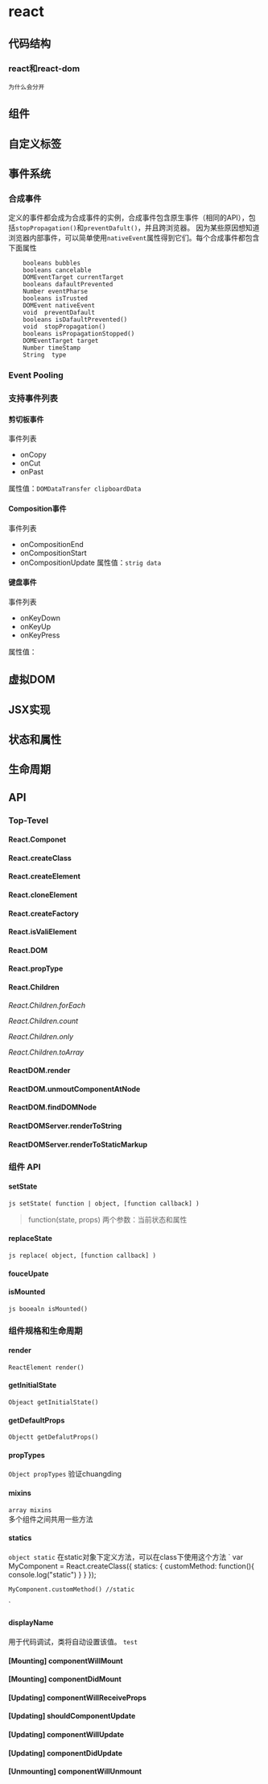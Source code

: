# react 

## 代码结构

### react和react-dom
`为什么会分开`

## 组件

## 自定义标签

## 事件系统
### 合成事件
定义的事件都会成为合成事件的实例，合成事件包含原生事件（相同的API），包括`stopPropagation()`和`preventDafult()`，并且跨浏览器。
因为某些原因想知道浏览器内部事件，可以简单使用`nativeEvent`属性得到它们。每个合成事件都包含下面属性
```
    booleans bubbles
    booleans cancelable
    DOMEventTarget currentTarget
    booleans dafaultPrevented
    Number eventPharse
    booleans isTrusted
    DOMEvent nativeEvent
    void  preventDafault
    booleans isDafaultPrevented()
    void  stopPropagation()
    booleans isPropagationStopped()
    DOMEventTarget target
    Number timeStamp
    String  type 

```
### Event Pooling

### 支持事件列表

#### 剪切板事件
事件列表
* onCopy
* onCut
* onPast

属性值：`DOMDataTransfer clipboardData`

#### Composition事件
事件列表
* onCompositionEnd
* onCompositionStart
* onCompositionUpdate
属性值：`strig data`


#### 键盘事件
事件列表
* onKeyDown
* onKeyUp
* onKeyPress

属性值：
 




## 虚拟DOM

## JSX实现

## 状态和属性

## 生命周期

## API

### Top-Tevel 

#### React.Componet

#### React.createClass

#### React.createElement

#### React.cloneElement

#### React.createFactory

#### React.isValiElement

#### React.DOM

#### React.propType

#### React.Children

_React.Children.forEach_


_React.Children.count_

_React.Children.only_

_React.Children.toArray_

#### ReactDOM.render

#### ReactDOM.unmoutComponentAtNode

#### ReactDOM.findDOMNode

#### ReactDOMServer.renderToString

#### ReactDOMServer.renderToStaticMarkup

### 组件 API

#### setState
`js
setState(
    function | object,
    [function callback]
)
`
> function(state, props) 两个参数：当前状态和属性

#### replaceState
`js
replace(
    object,
    [function callback]
)
`

#### fouceUpate 


#### isMounted
`js
booealn isMounted()
`

### 组件规格和生命周期

#### render
` ReactElement render() `

#### getInitialState
` Objeact getInitialState() `

#### getDefaultProps
` Objectt getDefalutProps() `

#### propTypes
` Object propTypes `
验证chuangding

#### mixins
` array mixins `  
多个组件之间共用一些方法

#### statics
` object static `
在static对象下定义方法，可以在class下使用这个方法
`
    var MyComponent = React.createClass({
        statics: {
            customMethod: function(){
                console.log("static")
            }
        }
    });

    MyComponent.customMethod() //static
`
#### displayName 
用于代码调试，类将自动设置该值。 `test`

#### [Mounting] componentWillMount

#### [Mounting] componentDidMount

#### [Updating] componentWillReceiveProps

#### [Updating] shouldComponentUpdate

#### [Updating] componentWillUpdate

#### [Updating] componentDidUpdate

#### [Unmounting] componentWillUnmount

 




